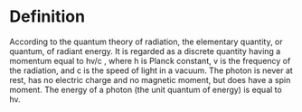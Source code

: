 # Definition

According to the quantum theory of radiation, the elementary quantity,
or quantum, of radiant energy. It is regarded as a discrete quantity
having a momentum equal to hv/c , where h is Planck constant, v is the
frequency of the radiation, and c is the speed of light in a vacuum. The
photon is never at rest, has no electric charge and no magnetic moment,
but does have a spin moment. The energy of a photon (the unit quantum of
energy) is equal to hv.
